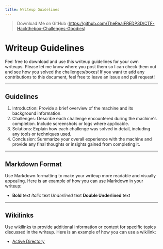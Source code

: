 ```yaml
---
title: Writeup Guidelines
---
```


> Download Me on GitHub
> (https://github.com/TheRealFREDP3D/CTF-Hackthebox-Challenges-Goodies)

# Writeup Guidelines

Feel free to download and use this writeup guidelines for your own writeups. Please let me know where you post them so I can check them out and see how you solved the challenges/boxes! If you want to add any contributions to this document, feel free to leave an issue and pull request!

---

## Guidelines

1. Introduction: Provide a brief overview of the machine and its background information.
2. Challenges: Describe each challenge encountered during the machine's completion. Include screenshots or logs where applicable.
3. Solutions: Explain how each challenge was solved in detail, including any tools or techniques used.
4. Conclusion: Summarize your overall experience with the machine and provide any final thoughts or insights gained from completing it.

---

## Markdown Format

Use Markdown formatting to make your writeup more readable and visually appealing. Here is an example of how you can use Markdown in your writeup:

- **Bold** text
*Italic* text
*Underlined* text
**Double Underlined** text

---

## Wikilinks

Use wikilinks to provide additional information or context for specific topics discussed in the writeup. Here is an example of how you can use a wikilink:

* [Active Directory](https://en.wikipedia.org/wiki/Active_Directory)

